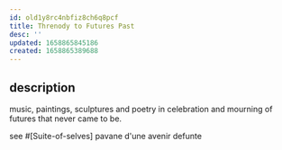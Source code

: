 ```yaml
---
id: old1y8rc4nbfiz8ch6q8pcf
title: Threnody to Futures Past
desc: ''
updated: 1658865845186
created: 1658865389688
---
```


## description
music, paintings, sculptures and poetry in celebration and mourning of futures that never came to be.

see #[Suite-of-selves]
pavane d'une avenir defunte
